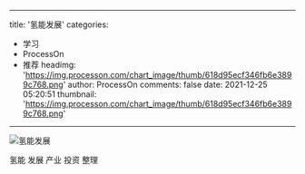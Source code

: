 
---
title: '氢能发展'
categories: 
 - 学习
 - ProcessOn
 - 推荐
headimg: 'https://img.processon.com/chart_image/thumb/618d95ecf346fb6e3899c768.png'
author: ProcessOn
comments: false
date: 2021-12-25 05:20:51
thumbnail: 'https://img.processon.com/chart_image/thumb/618d95ecf346fb6e3899c768.png'
---

<div>   
<img class="thumb" alt="氢能发展" src="https://img.processon.com/chart_image/thumb/618d95ecf346fb6e3899c768.png" referrerpolicy="no-referrer">
<p>氢能 发展 产业 投资 整理</p>  
</div>
            